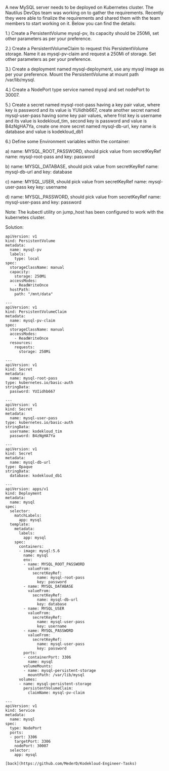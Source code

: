 A new MySQL server needs to be deployed on Kubernetes cluster. The Nautilus DevOps team was working on to gather the requirements.   Recently they were able to finalize the requirements and shared them with the team members to start working on it. Below you can find the details:  

1.) Create a PersistentVolume mysql-pv, its capacity should be 250Mi, set other parameters as per your preference.  

2.) Create a PersistentVolumeClaim to request this PersistentVolume storage. Name it as mysql-pv-claim and request a 250Mi of storage. Set other parameters as per your preference.  

3.) Create a deployment named mysql-deployment, use any mysql image as per your preference. Mount the PersistentVolume at mount path /var/lib/mysql.  

4.) Create a NodePort type service named mysql and set nodePort to 30007.  

5.) Create a secret named mysql-root-pass having a key pair value, where key is password and its value is YUIidhb667, create another secret named mysql-user-pass having some key pair values, where frist key is username and its value is kodekloud_tim, second key is password and value is B4zNgHA7Ya, create one more secret named mysql-db-url, key name is database and value is kodekloud_db1  

6.) Define some Environment variables within the container:  

a) name: MYSQL_ROOT_PASSWORD, should pick value from secretKeyRef name: mysql-root-pass and key: password  

b) name: MYSQL_DATABASE, should pick value from secretKeyRef name: mysql-db-url and key: database  

c) name: MYSQL_USER, should pick value from secretKeyRef name: mysql-user-pass key key: username  

d) name: MYSQL_PASSWORD, should pick value from secretKeyRef name: mysql-user-pass and key: password  

Note: The kubectl utility on jump_host has been configured to work with the kubernetes cluster.  

Solution:  
  
```
apiVersion: v1
kind: PersistentVolume
metadata:
  name: mysql-pv
  labels:
    type: local
spec:
  storageClassName: manual
  capacity:
    storage: 250Mi
  accessModes:
    - ReadWriteOnce
  hostPath:
    path: "/mnt/data"

---
apiVersion: v1
kind: PersistentVolumeClaim
metadata:
  name: mysql-pv-claim
spec:
  storageClassName: manual
  accessModes:
    - ReadWriteOnce
  resources:
    requests:
      storage: 250Mi

---
apiVersion: v1
kind: Secret
metadata:
  name: mysql-root-pass
type: kubernetes.io/basic-auth
stringData:
  password: YUIidhb667

---  
apiVersion: v1
kind: Secret
metadata:
  name: mysql-user-pass
type: kubernetes.io/basic-auth
stringData:
  username: kodekloud_tim
  password: B4zNgHA7Ya  
  
---  
apiVersion: v1
kind: Secret
metadata:
  name: mysql-db-url
type: Opaque
stringData:
  database: kodekloud_db1
  
---
apiVersion: apps/v1
kind: Deployment
metadata:
  name: mysql
spec:
  selector:
    matchLabels:
      app: mysql
  template:
    metadata:
      labels:
        app: mysql
    spec:
      containers:
      - image: mysql:5.6
        name: mysql
        env:
        - name: MYSQL_ROOT_PASSWORD
          valueFrom:
            secretKeyRef:
              name: mysql-root-pass
              key: password
        - name: MYSQL_DATABASE
          valueFrom:
            secretKeyRef:
              name: mysql-db-url
              key: database
        - name: MYSQL_USER
          valueFrom:
            secretKeyRef:
              name: mysql-user-pass
              key: username
        - name: MYSQL_PASSWORD
          valueFrom:
            secretKeyRef:
              name: mysql-user-pass
              key: password
        ports:
        - containerPort: 3306
          name: mysql
        volumeMounts:
        - name: mysql-persistent-storage
          mountPath: /var/lib/mysql
      volumes:
      - name: mysql-persistent-storage
        persistentVolumeClaim:
          claimName: mysql-pv-claim

---
apiVersion: v1
kind: Service
metadata:
  name: mysql
spec:
  type: NodePort
  ports:
  - port: 3306
    targetPort: 3306
    nodePort: 30007
  selector:
    app: mysql

[back](https://github.com/MederD/Kodekloud-Engineer-Tasks)  
